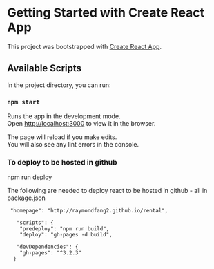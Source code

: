 # Getting Started with Create React App

This project was bootstrapped with [Create React App](https://github.com/facebook/create-react-app).

## Available Scripts

In the project directory, you can run:

### `npm start`

Runs the app in the development mode.\
Open [http://localhost:3000](http://localhost:3000) to view it in the browser.

The page will reload if you make edits.\
You will also see any lint errors in the console.

### To deploy to be hosted in github
npm run deploy

The following are needed to deploy react to be hosted in github - all in package.json

```text
 "homepage": "http://raymondfang2.github.io/rental",
 
   "scripts": {
    "predeploy": "npm run build",
    "deploy": "gh-pages -d build",
    
   "devDependencies": {
    "gh-pages": "^3.2.3"
  }   
```

